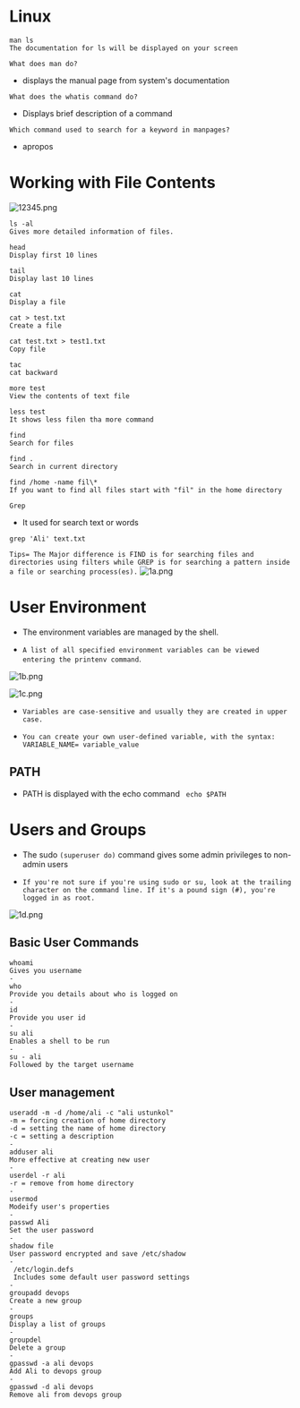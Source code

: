 # Linux

```
man ls
The documentation for ls will be displayed on your screen
```
`What does man do?`
- displays the manual page from system's documentation

`What does the whatis command do?`
- Displays brief description of a command 

`Which command used to search for a keyword in manpages?`
- apropos

# Working with File Contents
![12345.png](./12345.png)

```
ls -al
Gives more detailed information of files.

head
Display first 10 lines

tail
Display last 10 lines

cat
Display a file

cat > test.txt
Create a file

cat test.txt > test1.txt
Copy file

tac
cat backward

more test
View the contents of text file

less test
It shows less filen tha more command

find
Search for files

find .
Search in current directory

find /home -name fil\*
If you want to find all files start with "fil" in the home directory
```

`Grep`

- It used for search text or words

```
grep 'Ali' text.txt
```
``
Tips= The Major difference is FIND is for searching files and directories using filters while GREP is for searching a pattern inside a file or searching process(es).
``
![1a.png](./1a.png)

# User Environment

- The environment variables are managed by the shell.

- ``A list of all specified environment variables can be viewed entering the printenv command``.

![1b.png](./1b.png)

![1c.png](./1c.png)

- ``Variables are case-sensitive and usually they are created in upper case.``

- ``You can create your own user-defined variable, with the syntax: VARIABLE_NAME= variable_value``

## PATH
- PATH is displayed with the echo command
``` echo $PATH```

# Users and Groups

- The sudo `(superuser do)` command gives some admin privileges to non-admin users

- ``If you're not sure if you're using sudo or su, look at the trailing character on the command line. If it's a pound sign (#), you're logged in as root. ``

![1d.png](./1d.png)

## Basic User Commands

```
whoami 
Gives you username
- 
who
Provide you details about who is logged on
-
id
Provide you user id
-
su ali
Enables a shell to be run
-
su - ali
Followed by the target username
```
## User management

```
useradd -m -d /home/ali -c "ali ustunkol"
-m = forcing creation of home directory
-d = setting the name of home directory
-c = setting a description
-
adduser ali
More effective at creating new user
-
userdel -r ali
-r = remove from home directory
- 
usermod
Modeify user's properties
-
passwd Ali
Set the user password
-
shadow file
User password encrypted and save /etc/shadow
-
 /etc/login.defs
 Includes some default user password settings
-
groupadd devops
Create a new group
-
groups
Display a list of groups
-
groupdel
Delete a group
-
gpasswd -a ali devops
Add Ali to devops group
-
gpasswd -d ali devops
Remove ali from devops group
```
